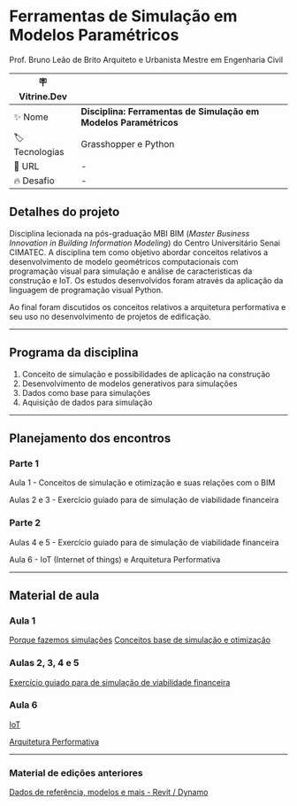 # Ferramentas de Simulação em Modelos Paramétricos


Prof. Bruno Leão de Brito
Arquiteto e Urbanista
Mestre em Engenharia Civil


| :placard: Vitrine.Dev |     |
| -------------  | --- |
| :sparkles: Nome        | **Disciplina: Ferramentas de Simulação em Modelos Paramétricos**
| :label: Tecnologias | Grasshopper e Python
| :rocket: URL         | -
| :fire: Desafio     | -


## Detalhes do projeto

Disciplina lecionada na pós-graduação MBI BIM (_Master Business Innovation in Building Information Modeling_) do Centro Universitário Senai CIMATEC. A disciplina tem como objetivo abordar conceitos relativos a desenvolvimento de modelo geométricos computacionais com programação visual para simulação e análise de caracteristicas da construção e IoT. Os estudos desenvolvidos foram através da aplicação da linguagem de programação visual Python.

Ao final foram discutidos os conceitos relativos a arquitetura performativa e seu uso no desenvolvimento de projetos de edificação.

_______

## Programa da disciplina

1. Conceito de simulação e possibilidades de aplicação na construção
2. Desenvolvimento de modelos generativos para simulações
3. Dados como base para simulações
4. Aquisição de dados para simulação


_______

## Planejamento dos encontros


### Parte 1

Aula 1 - Conceitos de simulação e otimização e suas relações com o BIM

Aulas 2 e 3 - Exercício guiado para de simulação de viabilidade financeira


### Parte 2

Aulas 4 e 5 - Exercício guiado para de simulação de viabilidade financeira

Aula 6 - IoT (Internet of things) e Arquitetura Performativa


_______

## Material de aula

### Aula 1
[Porque fazemos simulações](Aulas/aula0.md)
[Conceitos base de simulação e otimização](/Aulas/aula1.md)

### Aulas 2, 3, 4 e 5
[Exercício guiado para de simulação de viabilidade financeira](Aulas/Atividade_Grasshopper/experimento_guiado_grasshopper.md)

### Aula 6
[IoT](/Aulas/iot.md)

[Arquitetura Performativa](/Aulas/arquiteturaPerformativa.md)



_______
### Material de edições anteriores
[Dados de referência, modelos e mais - Revit / Dynamo](/Aulas/AtividadeDynamo/AtividadeDynamo.md)